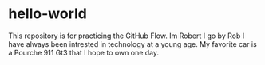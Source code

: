 # hello-world
This repository is for practicing the GitHub Flow.
 Im Robert I go by Rob I have always been intrested in technology at a young age. My favorite car is a Pourche 911 Gt3 that I hope to own one day.
